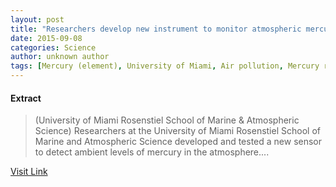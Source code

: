 ```yaml
---
layout: post
title: "Researchers develop new instrument to monitor atmospheric mercury"
date: 2015-09-08
categories: Science
author: unknown author
tags: [Mercury (element), University of Miami, Air pollution, Mercury regulation in the United States]
---
```





#### Extract
>(University of Miami Rosenstiel School of Marine & Atmospheric Science) Researchers at the University of Miami Rosenstiel School of Marine and Atmospheric Science developed and tested a new sensor to detect ambient levels of mercury in the atmosphere....



[Visit Link](http://www.eurekalert.org/pub_releases/2015-01/uomr-rdn013015.php)


